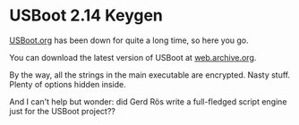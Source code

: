 # USBoot 2.14 Keygen
[USBoot.org](https://www.usboot.org) has been down for quite a long time, so here you go.

You can download the latest version of USBoot at [web.archive.org](https://web.archive.org/web/20160827164133/https://usboot.org/tiki-index.php?page=Download).

By the way, all the strings in the main executable are encrypted. Nasty stuff. Plenty of options hidden inside.

And I can't help but wonder: did Gerd Rös write a full-fledged script engine just for the USBoot project??
